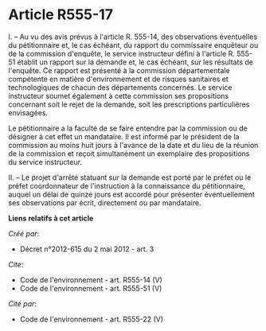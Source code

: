 # Article R555-17

I. – Au vu des avis prévus à l'article R. 555-14, des observations éventuelles du pétitionnaire et, le cas échéant, du
rapport du commissaire enquêteur ou de la commission d'enquête, le service instructeur défini à l'article R. 555-51 établit
un rapport sur la demande et, le cas échéant, sur les résultats de l'enquête. Ce rapport est présenté à la commission
départementale compétente en matière d'environnement et de risques sanitaires et technologiques de chacun des départements
concernés. Le service instructeur soumet également à cette commission ses propositions concernant soit le rejet de la
demande, soit les prescriptions particulières envisagées.

Le pétitionnaire a la faculté de se faire entendre par la commission ou de désigner à cet effet un mandataire. Il est informé
par le président de la commission au moins huit jours à l'avance de la date et du lieu de la réunion de la commission et
reçoit simultanément un exemplaire des propositions du service instructeur.

II. – Le projet d'arrêté statuant sur la demande est porté par le préfet ou le préfet coordonnateur de l'instruction à la
connaissance du pétitionnaire, auquel un délai de quinze jours est accordé pour présenter éventuellement ses observations par
écrit, directement ou par mandataire.

**Liens relatifs à cet article**

_Créé par_:

  - Décret n°2012-615 du 2 mai 2012 - art. 3

_Cite_:

  - Code de l'environnement - art. R555-14 (V)
  - Code de l'environnement - art. R555-51 (V)

_Cité par_:

  - Code de l'environnement - art. R555-22 (V)
